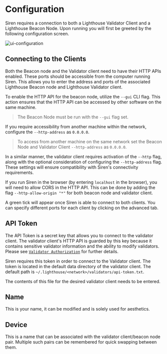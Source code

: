 # Configuration

Siren requires a connection to both a Lighthouse Validator Client
and a Lighthouse Beacon Node. Upon running you will first be greeted by the
following configuration screen.

![ui-configuration](./imgs/ui-configuration.png)


## Connecting to the Clients

Both the Beacon node and the Validator client need to have their HTTP APIs enabled. These ports should be accessible from the computer running Siren. This allows you to enter the address and ports of the associated Lighthouse
Beacon node and Lighthouse Validator client.

To enable the HTTP API for the beacon node, utilize the `--gui` CLI flag. This action ensures that the HTTP API can be accessed by other software on the same machine.

> The Beacon Node must be run with the `--gui` flag set.

If you require accessibility from another machine within the network, configure the `--http-address` as `0.0.0.0`.

> To access from another machine on the same network set the Beacon Node and Validator Client `--http-address` as `0.0.0.0`.

In a similar manner, the validator client requires activation of the `--http` flag, along with the optional consideration of configuring the `--http-address` flag. These settings will ensure compatibility with Siren's connectivity requirements.

If you run Siren in the browser (by entering `localhost` in the browser), you will need to allow CORS in the HTTP API. This can be done by adding the flag `--http-allow-origin "*"` for both beacon node and validator client.

A green tick will appear once Siren is able to connect to both clients. You
can specify different ports for each client by clicking on the advanced tab.


## API Token

The API Token is a secret key that allows you to connect to the validator
client. The validator client's HTTP API is guarded by this key because it
contains sensitive validator information and the ability to modify
validators. Please see [`Validator Authorization`](./api-vc-auth-header.md)
for further details.

Siren requires this token in order to connect to the Validator client.
The token is located in the default data directory of the validator
client. The default path is
`~/.lighthouse/<network>/validators/api-token.txt`.

The contents of this file for the desired validator client needs to be
entered.

## Name

This is your name, it can be modified and is solely used for aesthetics.

## Device

This is a name that can be associated with the validator client/beacon
node pair. Multiple such pairs can be remembered for quick swapping between
them.
